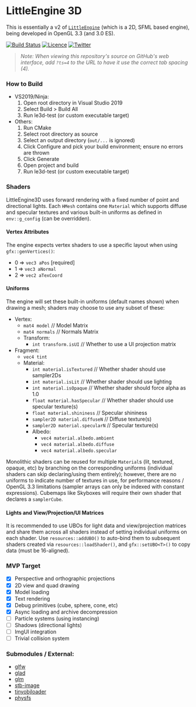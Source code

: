# LittleEngine 3D

This is essentially a v2 of [`LittleEngine`](https://github.com/karnkaul/LittleEngine) (which is a 2D, SFML based engine), being developed in OpenGL 3.3 (and 3.0 ES). 

[![Build Status](https://travis-ci.org/karnkaul/LittleEngine.svg?branch=master)](https://travis-ci.org/karnkaul/LittleEngine) [![Licence](https://img.shields.io/github/license/karnkaul/LittleEngine)](LICENSE) [![Twitter](https://img.shields.io/twitter/url/https/karnkaul?label=Follow&style=social)](https://twitter.com/KarnKaul)

>*Note: When viewing this repository's source on GitHub's web interface, add `?ts=4` to the URL to have it use the correct tab spacing (4).*

### How to Build
* VS2019/Ninja: 
	1. Open root directory in Visual Studio 2019
	1. Select Build > Build All
	1. Run le3d-test (or custom executable target)
* Others:
	1. Run CMake
	1. Select root directory as source
	1. Select an output directory (`out/...` is ignored)
	1. Click Configure and pick your build environment; ensure no errors are thrown
	1. Click Generate
	1. Open project and build
	1. Run le3d-test (or custom executable target)

### Shaders
LittleEngine3D uses forward rendering with a fixed number of point and directional lights. Each `HMesh` contains one `Material` which supports diffuse and specular textures and various built-in uniforms as defined in `env::g_config` (can be overridden).

#### Vertex Attributes
The engine expects vertex shaders to use a specific layout when using `gfx::genVertices()`:
- 0 => `vec3 aPos` [required]
- 1 => `vec3 aNormal`
- 2 => `vec2 aTexCoord`

#### Uniforms
The engine will set these built-in uniforms (default names shown) when drawing a mesh; shaders may choose to use any subset of these:
- Vertex:
	- `mat4 model`		// Model Matrix
	- `mat4 normals`	// Normals Matrix
	- Transform:
		- `int transform.isUI`	// Whether to use a UI projection matrix
- Fragment:
	- `vec4 tint`
	- Material:
		- `int material.isTextured`			// Whether shader should use sampler2Ds
		- `int material.isLit`				// Whether shader should use lighting
		- `int material.isOpaque`			// Whether shader should force alpha as 1.0
		- `float material.hasSpecular`		// Whether shader should use specular texture(s)
		- `float material.shininess`		// Specular shininess
		- `sampler2D material.diffuseN`		// Diffuse texture(s)
		- `sampler2D material.specularN`	// Specular texture(s)
		- Albedo:
			- `vec4 material.albedo.ambient`
			- `vec4 material.albedo.diffuse`
			- `vec4 material.albedo.specular`

Monolithic shaders can be reused for multiple `Material`s (lit, textured, opaque, etc) by branching on the corresponding uniforms (individual shaders can skip declaring/using them entirely); however, there are no uniforms to indicate number of textures in use, for performance reasons / OpenGL 3.3 limitations (sampler arrays can only be indexed with constant expressions). Cubemaps like Skyboxes will require their own shader that declares a `samplerCube`.

#### Lights and View/Projection/UI Matrices
It is recommended to use UBOs for light data and view/projection matrices and share them across all shaders instead of setting individual uniforms on each shader. Use `resources::addUBO()` to auto-bind them to subsequent shaders created via `resources::loadShader()`, and `gfx::setUBO<T>()` to copy data (must be 16-aligned).

### MVP Target
- [x] Perspective and orthographic projections
- [x] 2D view and quad drawing
- [x] Model loading
- [x] Text rendering
- [x] Debug primitives (cube, sphere, cone, etc)
- [x] Async loading and archive decompression
- [ ] Particle systems (using instancing)
- [ ] Shadows (directional lights)
- [ ] ImgUI integration
- [ ] Trivial collision system

### Submodules / External:
- [glfw](https://github.com/glfw/glfw)
- [glad]()
- [glm](https://github.com/g-truc/glm)
- [stb-image](https://github.com/nothings/stb)
- [tinyobjloader](https://github.com/syoyo/tinyobjloader)
- [physfs](https://icculus.org/physfs/)
